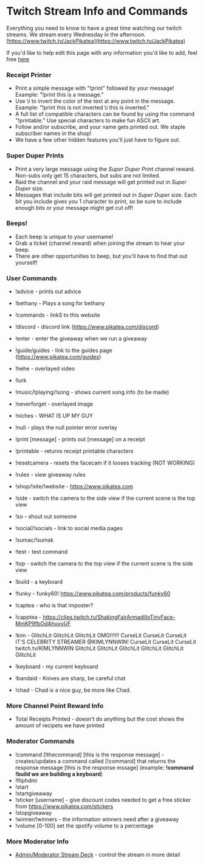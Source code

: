# Twitch Stream Info and Commands
Everything you need to know to have a great time watching our twitch streams. We stream every Wednesday in the afternoon. [https://www.twitch.tv/JackPikatea](https://www.twitch.tv/JackPikatea)

If you'd like to help edit this page with any information you'd like to add, feel free [here](https://github.com/JackPikatea/pikatea-documentation/blob/main/docs/guide/twitch.md)

### Receipt Printer

-   Print a simple message with "!print" followed by your message! Example: "!print this is a message."
-   Use \i to invert the color of the text at any point in the message. Example: "!print this is not inverted \i this is inverted."
-   A full list of compatible characters can be found by using the command "!printable." Use special characters to make fun ASCII art.
-   Follow and/or subscribe, and your name gets printed out. We staple subscriber names in the shop!
-   We have a few other hidden features you'll just have to figure out.

### Super Duper Prints

-   Print a very large message using the *Super Duper Print* channel reward. Non-subs only get 15 characters, but subs are not limited.
-   Raid the channel and your raid message will get printed out in *Super Duper* size.
-   Messages that include bits will get printed out in *Super Duper* size. Each bit you include gives you 1 character to print, so be sure to include enough bits or your message might get cut off!

### Beeps!

-   Each beep is unique to your username!
-   Grab a ticket (channel reward) when joining the stream to hear your beep.
-   There are other opportunities to beep, but you'll have to find that out yourself!

### User Commands
- !advice - prints out advice
- !bethany - Plays a song for bethany
- !commands - linkS to this website
- !discord - discord link (https://www.pikatea.com/discord)
- !enter - enter the giveaway when we run a giveaway
- !guide/guides - link to the guides page (https://www.pikatea.com/guides)
- !hehe - overlayed video
- !lurk
- !music/!playing/!song - shows current song info (to be made)
- !neverforget - overlayed image
- !niches - WHAT IS UP MY GUY
- !null - plays the null pointer error overlay
- !print [message] - prints out [message] on a receipt
- !printable - returns receipt printable characters
- !resetcamera - resets the facecam if it looses tracking (NOT WORKING)
- !rules - view giveaway rules
- !shop/!site/!website - https://www.pikatea.com
- !side - switch the camera to the side view if the current scene is the top view
- !so - shout out someone
- !social/!socials - link to social media pages
- !sumac/!sumak
- !test - test command
- !top - switch the camera to the top view if the current scene is the side view

- !build - a keyboard
- !funky - funky60! https://www.pikatea.com/products/funky60
- !captea - who is that imposter?
- !capptea - https://clips.twitch.tv/ShakingFairArmadilloTinyFace-MmKP9fbOdAhuvvUF
- !kim - GlitchLit GlitchLit GlitchLit OMG!!!!!! CurseLit CurseLit CurseLit IT'S CELEBRITY STREAMER @KIMLYNNWIN! CurseLit CurseLit CurseLit twitch.tv/KIMLYNNWIN GlitchLit GlitchLit GlitchLit GlitchLit GlitchLit GlitchLit
- !keyboard - my current keyboard
- !bandaid - Knives are sharp, be careful chat
- !chad - Chad is a nice guy, be more like Chad.

### More Channel Point Reward Info
- Total Receipts Printed - doesn't do anything but the cost shows the amount of recipets we have printed

### Moderator Commands
- !command [!thecommand] [this is the response message] - creates/updates a command called [!command] that returns the response message [this is the response mssage] (example: **!command !build we are building a keyboard**)
- !fliphdmi
- !start
- !startgiveaway
- !sticker [username] - give discount codes needed to get a free sticker from https://www.pikatea.com/stickers
- !stopgiveaway
- !winner/!winners - the information winners need after a giveaway
- !volume [0-100] set the spotify volume to a percentage

### More Moderator Info
- [Admin/Moderator Stream Deck](https://streamer.bot/deck/b9ce7223-0db6-4afa-861e-679f3738b27b) - control the stream in more detail
